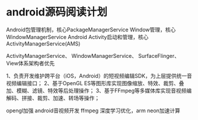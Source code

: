 
# android源码阅读计划

Android包管理机制，核心PackageManagerService
Window管理，核心WindowManagerService
Android Activity启动和管理，核心ActivityManagerService(AMS)

ActivityManagerService、
WindowManagerService、
SurfaceFlinger、
View体系架构者优先

1、负责开发维护跨平台（iOS，Android）的短视频编辑SDK，为上层提供统一音视频编辑接口；
2、基于OpenGL ES等图形库实现图像缩放、特效、裁剪、叠加、模糊、滤镜、特效等后处理操作；
3、基于FFmpeg等多媒体库实现音视频编解码、拼接、裁剪、加速、转场等操作；

opengl加强
android音视频开发
ffmpeg
深度学习优化，arm neon加速计算


